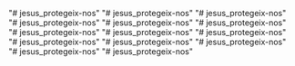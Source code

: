 "# jesus_protegeix-nos" 
"# jesus_protegeix-nos" 
"# jesus_protegeix-nos" 
"# jesus_protegeix-nos" 
"# jesus_protegeix-nos" 
"# jesus_protegeix-nos" 
"# jesus_protegeix-nos" 
"# jesus_protegeix-nos" 
"# jesus_protegeix-nos" 
"# jesus_protegeix-nos" 
"# jesus_protegeix-nos" 
"# jesus_protegeix-nos" 
"# jesus_protegeix-nos" 
"# jesus_protegeix-nos" 
